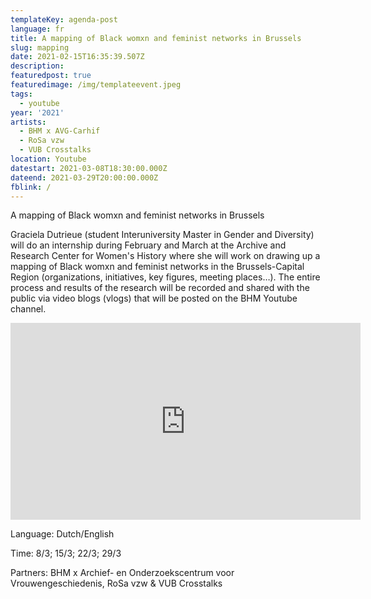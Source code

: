 ```yaml
---
templateKey: agenda-post
language: fr
title: A mapping of Black womxn and feminist networks in Brussels
slug: mapping
date: 2021-02-15T16:35:39.507Z
description:
featuredpost: true
featuredimage: /img/templateevent.jpeg
tags:
  - youtube
year: '2021'
artists:
  - BHM x AVG-Carhif
  - RoSa vzw
  - VUB Crosstalks
location: Youtube
datestart: 2021-03-08T18:30:00.000Z
dateend: 2021-03-29T20:00:00.000Z
fblink: /
---
```


A mapping of Black womxn and feminist networks in Brussels


Graciela Dutrieue (student Interuniversity Master in Gender and Diversity) will do an internship during February and March at the Archive and Research Center for Women's History where she will work on drawing up a mapping of Black womxn and feminist networks in the Brussels-Capital Region (organizations, initiatives, key figures, meeting places…). The entire process and results of the research will be recorded and shared with the public via video blogs (vlogs) that will be posted on the BHM Youtube channel.


<iframe width="560" height="315" src="https://www.youtube.com/embed/4knpsOhY2Uc" frameborder="0" allow="accelerometer; autoplay; clipboard-write; encrypted-media; gyroscope; picture-in-picture" allowfullscreen></iframe>

Language: Dutch/English


Time: 8/3; 15/3; 22/3; 29/3


Partners: BHM x Archief- en Onderzoekscentrum voor Vrouwengeschiedenis, RoSa vzw & VUB Crosstalks

